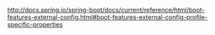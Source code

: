 http://docs.spring.io/spring-boot/docs/current/reference/html/boot-features-external-config.html#boot-features-external-config-profile-specific-properties
